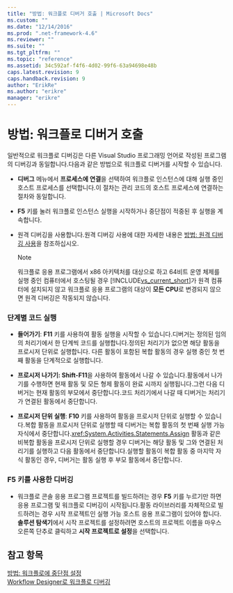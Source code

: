 ```yaml
---
title: "방법: 워크플로 디버거 호출 | Microsoft Docs"
ms.custom: ""
ms.date: "12/14/2016"
ms.prod: ".net-framework-4.6"
ms.reviewer: ""
ms.suite: ""
ms.tgt_pltfrm: ""
ms.topic: "reference"
ms.assetid: 34c592af-f4f6-4d02-99f6-63a94698e48b
caps.latest.revision: 9
caps.handback.revision: 9
author: "ErikRe"
ms.author: "erikre"
manager: "erikre"
---
```

# 방법: 워크플로 디버거 호출
일반적으로 워크플로 디버깅은 다른 Visual Studio 프로그래밍 언어로 작성된 프로그램의 디버깅과 동일합니다.다음과 같은 방법으로 워크플로 디버거를 시작할 수 있습니다.  
  
-   **디버그** 메뉴에서 **프로세스에 연결**을 선택하여 워크플로 인스턴스에 대해 실행 중인 호스트 프로세스를 선택합니다.이 절차는 관리 코드의 호스트 프로세스에 연결하는 절차와 동일합니다.  
  
-   **F5** 키를 눌러 워크플로 인스턴스 실행을 시작하거나 중단점이 적중된 후 실행을 계속합니다.  
  
-   원격 디버깅을 사용합니다.원격 디버깅 사용에 대한 자세한 내용은 [방법: 원격 디버깅 사용](http://go.microsoft.com/fwlink/?LinkId=196257)을 참조하십시오.  
  
    > [!NOTE]
    >  워크플로 응용 프로그램에서 x86 아키텍처를 대상으로 하고 64비트 운영 체제를 실행 중인 컴퓨터에서 호스팅될 경우 [!INCLUDE[vs_current_short](../code-quality/includes/vs_current_short_md.md)]가 원격 컴퓨터에 설치되지 않고 워크플로 응용 프로그램의 대상이 **모든 CPU**로 변경되지 않으면 원격 디버깅은 작동되지 않습니다.  
  
### 단계별 코드 실행  
  
-   **들어가기**: **F11** 키를 사용하여 활동 실행을 시작할 수 있습니다.디버거는 정의된 임의의 처리기에서 한 단계씩 코드를 실행합니다.정의된 처리기가 없으면 해당 활동을 프로시저 단위로 실행합니다. 다른 활동이 포함된 복합 활동의 경우 실행 중인 첫 번째 활동을 단계적으로 실행합니다.  
  
-   **프로시저 나가기: Shift\-F11**을 사용하여 활동에서 나갈 수 있습니다.활동에서 나가기를 수행하면 현재 활동 및 모든 형제 활동이 완료 시까지 실행됩니다.그런 다음 디버거는 현재 활동의 부모에서 중단합니다.코드 처리기에서 나갈 때 디버거는 처리기가 연결된 활동에서 중단합니다.  
  
-   **프로시저 단위 실행**: **F10** 키를 사용하여 활동을 프로시저 단위로 실행할 수 있습니다.복합 활동을 프로시저 단위로 실행할 때 디버거는 복합 활동의 첫 번째 실행 가능 자식에서 중단합니다.<xref:System.Activities.Statements.Assign> 활동과 같은 비복합 활동을 프로시저 단위로 실행할 경우 디버거는 해당 활동 및 그와 연결된 처리기를 실행하고 다음 활동에서 중단합니다.실행할 활동이 복합 활동 중 마지막 자식 활동인 경우, 디버거는 활동 실행 후 부모 활동에서 중단합니다.  
  
### F5 키를 사용한 디버깅  
  
-   워크플로 콘솔 응용 프로그램 프로젝트를 빌드하려는 경우 **F5** 키를 누르기만 하면 응용 프로그램 및 워크플로 디버깅이 시작됩니다.활동 라이브러리를 자체적으로 빌드하려는 경우 시작 프로젝트인 실행 가능 호스트 응용 프로그램이 있어야 합니다.**솔루션 탐색기**에서 시작 프로젝트를 설정하려면 호스트의 프로젝트 이름을 마우스 오른쪽 단추로 클릭하고 **시작 프로젝트로 설정**을 선택합니다.  
  
## 참고 항목  
 [방법: 워크플로에 중단점 설정](../Topic/How%20to:%20Set%20Breakpoints%20in%20Workflows.md)   
 [Workflow Designer로 워크플로 디버깅](../workflow-designer/debugging-workflows-with-the-workflow-designer.md)